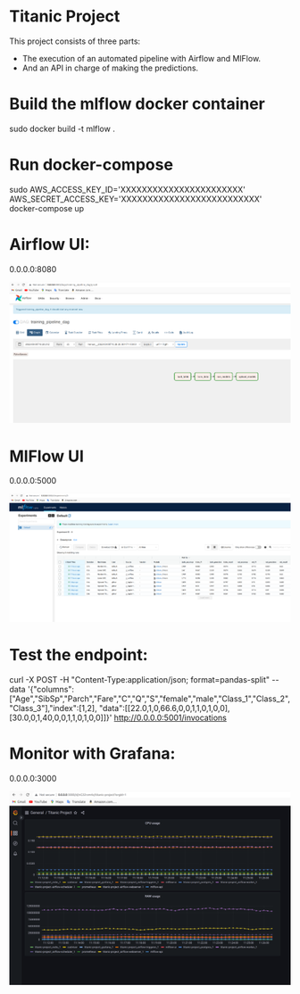 # Titanic Project

This project consists of three parts:

- The execution of an automated pipeline with Airflow and MlFlow.
- And an API in charge of making the predictions.

# Build the mlflow docker container

sudo docker build -t mlflow .

# Run docker-compose 

sudo AWS_ACCESS_KEY_ID='XXXXXXXXXXXXXXXXXXXXXXX' AWS_SECRET_ACCESS_KEY='XXXXXXXXXXXXXXXXXXXXXXXXXX' docker-compose up

# Airflow UI:

0.0.0.0:8080

![](./img/airflow.png)

# MlFlow UI

0.0.0.0:5000

![](./img/mlflow.png)

# Test the endpoint:

curl -X POST -H "Content-Type:application/json; format=pandas-split" --data '{"columns":["Age","SibSp","Parch","Fare","C","Q","S","female","male","Class_1","Class_2","Class_3"],"index":[1,2], "data":[[22.0,1,0,66.6,0,0,1,1,0,1,0,0],[30.0,0,1,40,0,0,1,1,0,1,0,0]]}' http://0.0.0.0:5001/invocations

# Monitor with Grafana:

0.0.0.0:3000

![](./img/grafana.png)